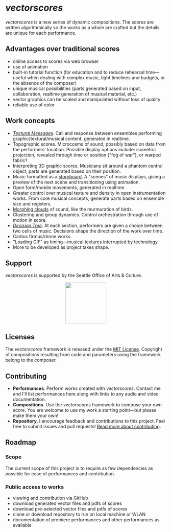 # *vectorscores*

<span class="vectorscores">*vectorscores*</span> is a new series of dynamic compositions. The scores are written algorithmically so the works as a whole are crafted but the details are unique for each performance.

## Advantages over traditional scores
- online access to scores via web browser
- use of animation
- built-in tutorial function
(for education and to reduce rehearsal time—useful when dealing with complex music, tight timelines and budgets, or the absence of the composer)
- unique musical possibilities (parts generated based on input, collaboration, realtime generation of musical material, etc.)
- vector graphics can be scaled and manipulated without loss of quality
- reliable use of color


<!--
## Performances
- list performances here or link to appropriate page
- accept performance submissions. dates, audio, video documentation
-->


## Work concepts
- <a href="http://vectorscores.org/scores/Textural-Messages/" class="work-title">*Textural Messages*</a>. Call and response between ensembles performing graphic/textural/musical content, generated in realtime.
- Topographic scores. Microcosms of sound, possibly based on data from the performers' location. Possible display options include: isometric projection, revealed through time or position ("fog of war"), or warped fabric?
- Interpreting 3D graphic scores. Musicians sit around a phantom central object, parts are generated based on their position.
- Music formatted as a [storyboard]. A "scenes" of music displays, giving a preview of the next scene and transitioning using animation.
- Open form/mobile movements, generated in realtime.
- Greater control over musical texture and density in open instrumentation works. From core musical concepts, generate parts based on ensemble size and registers.
- [Morphing clouds] of sound, like the murmuration of birds.
- Clustering and group dynamics. Control orchestration through use of motion in score.
- <a href="http://vectorscores.org/scores/decision-tree/" class="work-title">*Decision Tree*</a>. At each section, performers are given a choice between two cells of music. Decisions shape the direction of the work over time.
- Cantus firmus/drone works.
- "Loading GIF" as timing—musical textures interrupted by technology.
- More to be developed as project takes shape.


## Support
<span class="vectorscores">*vectorscores*</span> is supported by the Seattle Office of Arts & Culture.

<p align="center"><img src="https://cdn.rawgit.com/johnteske/vectorscores/a2fa6bd7cabaeddcadd3386e1361f43d97237e16/_includes/icons-logos/SOAC-logo-grey.svg" width="128px" /></p>


## Licenses
The <span class="vectorscores">*vectorscores*</span> framework is released under the [MIT License](http://opensource.org/licenses/MIT). Copyright of compositions resulting from code and parameters using the framework belong to the composer.


## Contributing
- **Performances**. Perform works created with <span class="vectorscores">*vectorscores*</span>. Contact me and I'll list performances here along with links to any audio and video documentation.
- **Compositions**. Use the <span class="vectorscores">*vectorscores*</span> framework to compose your own score. You are welcome to use my work a starting point—but please make them your own!
- **Repository**. I encourage feedback and contributions to this project. Feel free to submit issues and pull requests! [Read more about contributing](https://github.com/johnteske/vectorscores/blob/gh-pages/CONTRIBUTING.md).


## Roadmap

### Scope
The current scope of this project is to require as few dependencies as possible for ease of performances and contribution.

### Public access to works
- viewing and contribution via GitHub
- download generated vector files and pdfs of scores
- download pre-selected vector files and pdfs of scores
- clone or download repository to run on local machine or WLAN
- documentation of premiere performances and other performances as available

<!--
shareable links. option to include parameters (with query string?)
-->

[storyboard]: http://vectorscores.org/scores/storyboard/
[Morphing clouds]: http://vectorscores.org/scores/glob/
